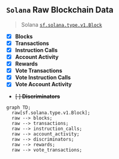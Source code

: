 ## `Solana` Raw Blockchain Data

> Solana
> [`sf.solana.type.v1.Block`](https://buf.build/streamingfast/firehose-solana/docs/main:sf.solana.type.v1)

- [x] **Blocks**
- [x] **Transactions**
- [x] **Instruction Calls**
- [x] **Account Activity**
- [x] **Rewards**
- [x] **Vote Transactions**
- [x] **Vote Instruction Calls**
- [x] **Vote Account Activity**
- ~~[ ] **Discriminators**~~


```mermaid
graph TD;
  raw[sf.solana.type.v1.Block];
  raw --> blocks;
  raw --> transactions;
  raw --> instruction_calls;
  raw --> account_activity;
  raw --> discriminators;
  raw --> rewards;
  raw --> vote_transactions;
```